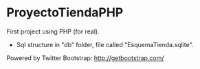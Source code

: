 ProyectoTiendaPHP
=================

First project using PHP (for real).

 - Sql structure in "db" folder, file called "EsquemaTienda.sqlite".

Powered by Twitter Bootstrap: http://getbootstrap.com/
